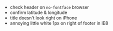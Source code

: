 * check header on `no-fontface` browser
* confirm latitude & longitude
* title doesn't look right on iPhone
* annoying little white 1px on right of footer in IE8